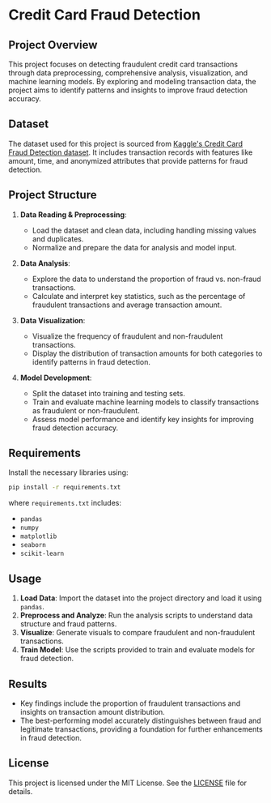 # Credit Card Fraud Detection

## Project Overview
This project focuses on detecting fraudulent credit card transactions through data preprocessing, comprehensive analysis, visualization, and machine learning models. By exploring and modeling transaction data, the project aims to identify patterns and insights to improve fraud detection accuracy.

## Dataset
The dataset used for this project is sourced from [Kaggle's Credit Card Fraud Detection dataset](https://www.kaggle.com/datasets/mlg-ulb/creditcardfraud). It includes transaction records with features like amount, time, and anonymized attributes that provide patterns for fraud detection.

## Project Structure

1. **Data Reading & Preprocessing**:
   - Load the dataset and clean data, including handling missing values and duplicates.
   - Normalize and prepare the data for analysis and model input.

2. **Data Analysis**:
   - Explore the data to understand the proportion of fraud vs. non-fraud transactions.
   - Calculate and interpret key statistics, such as the percentage of fraudulent transactions and average transaction amount.

3. **Data Visualization**:
   - Visualize the frequency of fraudulent and non-fraudulent transactions.
   - Display the distribution of transaction amounts for both categories to identify patterns in fraud detection.

4. **Model Development**:
   - Split the dataset into training and testing sets.
   - Train and evaluate machine learning models to classify transactions as fraudulent or non-fraudulent.
   - Assess model performance and identify key insights for improving fraud detection accuracy.

## Requirements
Install the necessary libraries using:
```bash
pip install -r requirements.txt
```
where `requirements.txt` includes:
* `pandas`
* `numpy`
* `matplotlib`
* `seaborn`
* `scikit-learn`

## Usage
1. **Load Data**: Import the dataset into the project directory and load it using `pandas`.
2. **Preprocess and Analyze**: Run the analysis scripts to understand data structure and fraud patterns.
3. **Visualize**: Generate visuals to compare fraudulent and non-fraudulent transactions.
4. **Train Model**: Use the scripts provided to train and evaluate models for fraud detection.

## Results
* Key findings include the proportion of fraudulent transactions and insights on transaction amount distribution.
* The best-performing model accurately distinguishes between fraud and legitimate transactions, providing a foundation for further enhancements in fraud detection.

## License
This project is licensed under the MIT License. See the [LICENSE](LICENSE) file for details.
